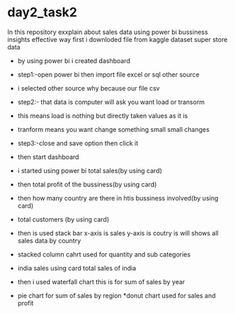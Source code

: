 # day2_task2
In this repository exxplain about sales data using power bi bussiness insights effective way
first i downloded file from kaggle dataset super store data
* by using power bi i created dashboard
* step1:-open power bi then import file excel or sql other source
* i selected other source why because our file csv
* step2:- that data is computer will ask you want load or transorm
* this means load is nothing but directly taken values as it is
* tranform means you want change something small small changes
* step3:-close and save option then click it
* then start dashboard
* i started using power bi total sales(by using card)
* then total profit of the bussiness(by using card)
* then how many country are there in htis bussiness involved(by using card)
* total customers (by using card)

* then is used stack bar x-axis is sales y-axis is coutry is will shows all sales data by country
* stacked column cahrt used for quantity and sub categories
* india sales using card total sales of india
* then i used waterfall chart this is for sum of sales by year
* pie chart for sum of sales by region
*donut chart used for sales and profit 
